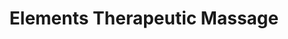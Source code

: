 ---
title: "Elements Therapeutic Massage"
url: /west-linn/elements-therapeutic-massage/
shop: massage
---